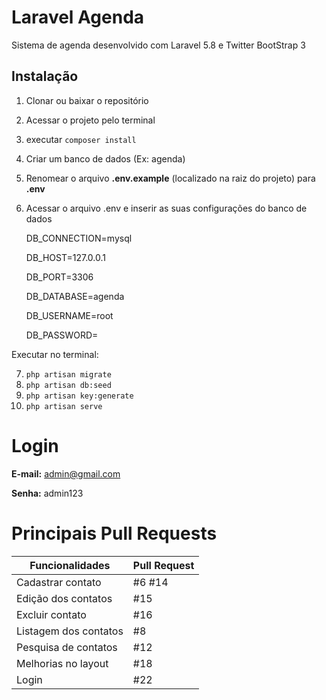 Laravel Agenda
==============

Sistema de agenda desenvolvido com Laravel 5.8 e Twitter BootStrap 3

Instalação
----------

 1) Clonar ou baixar o repositório
 2) Acessar o projeto pelo terminal 
 3) executar `composer install`
 4) Criar um banco de dados (Ex: agenda)
 5) Renomear o arquivo **.env.example** (localizado na raiz do projeto) para **.env**
 6) Acessar o arquivo .env e inserir as suas configurações do banco de dados 
 

    DB_CONNECTION=mysql
    
    DB_HOST=127.0.0.1
    
    DB_PORT=3306
    
    DB_DATABASE=agenda
    
    DB_USERNAME=root
    
    DB_PASSWORD=

Executar no terminal:

7) `php artisan migrate`
8) `php artisan db:seed`
8) `php artisan key:generate`
9) `php artisan serve`

Login
=============

 **E-mail:** admin@gmail.com
 
 **Senha:** admin123


Principais Pull Requests
=============

| Funcionalidades       | Pull Request |
|-----------------------|--------------|
| Cadastrar contato     | #6  #14      |
| Edição dos contatos   | #15          |
| Excluir contato       | #16          |
| Listagem dos contatos | #8           |
| Pesquisa de contatos  | #12          |
| Melhorias no layout   | #18          |
| Login                 | #22          |
